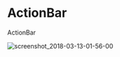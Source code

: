# ActionBar
ActionBar


![screenshot_2018-03-13-01-56-00](https://user-images.githubusercontent.com/27760394/37311779-b48687e2-2659-11e8-9d7a-8ef5b263f075.png)
